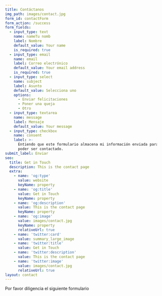 ```yaml
---
title: Contáctanos
img_path: images/contact.jpg
form_id: contactForm
form_action: /success
form_fields:
  - input_type: text
    name: nameTu nomb
    label: Nombre
    default_value: Your name
    is_required: true
  - input_type: email
    name: email
    label: Correo electrónico
    default_value: Your email address
    is_required: true
  - input_type: select
    name: subject
    label: Asunto
    default_value: Selecciona uno
    options:
      - Enviar felicitaciones
      - Poner una queja
      - Otro
  - input_type: textarea
    name: message
    label: Mensaje
    default_value: Your message
  - input_type: checkbox
    name: consent
    label: >-
      Entiendo que este formulario almacena mi información enviada para así
      poder ser contactado.
submit_label: Enviar
seo:
  title: Get in Touch
  description: This is the contact page
  extra:
    - name: 'og:type'
      value: website
      keyName: property
    - name: 'og:title'
      value: Get in Touch
      keyName: property
    - name: 'og:description'
      value: This is the contact page
      keyName: property
    - name: 'og:image'
      value: images/contact.jpg
      keyName: property
      relativeUrl: true
    - name: 'twitter:card'
      value: summary_large_image
    - name: 'twitter:title'
      value: Get in Touch
    - name: 'twitter:description'
      value: This is the contact page
    - name: 'twitter:image'
      value: images/contact.jpg
      relativeUrl: true
layout: contact
---
```

Por favor diligencia el siguiente formulario

